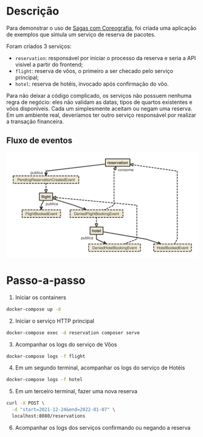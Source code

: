 # Descrição
Para demonstrar o uso de [Sagas com Coreografia](https://microservices.io/patterns/data/saga.html), foi criada uma aplicação de exemplos que simula um serviço de reserva de pacotes.

Foram criados 3 serviços:

- `reservation`: responsável por iniciar o processo da reserva e seria a API visível a partir do frontend;
- `flight`: reserva de vôos, o primeiro a ser checado pelo serviço principal;
- `hotel`: reserva de hotéis, invocado após confirmação do vôo. 

Para não deixar a código complicado, os serviços não possuem nenhuma regra de negócio: eles não validam as datas, tipos de quartos existentes e vôos disponíveis. Cada um simplesmente aceitam ou negam uma reserva. Em um ambiente real, deveríamos ter outro serviço responsável por realizar a transação financeira.

## Fluxo de eventos

![Fluxo de eventos](./assets/saga.svg)

# Passo-a-passo

1. Iniciar os containers
```sh
docker-compose up -d
```

2. Iniciar o serviço HTTP principal
```sh
docker-compose exec -d reservation composer serve
```

3. Acompanhar os logs do serviço de Vôos
```sh
docker-compose logs -f flight
```

4. Em um segundo terminal, acompanhar os logs do serviço de Hotéis
```sh
docker-compose logs -f hotel
```

5. Em um terceiro terminal, fazer uma nova reserva
```sh
curl -X POST \
  -d "start=2021-12-24&end=2022-01-07" \
  localhost:8080/reservations
```

6. Acompanhar os logs dos serviços confirmando ou negando a reserva
